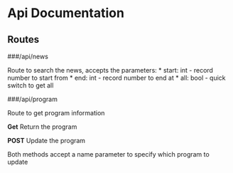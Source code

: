 # Api Documentation

## Routes

###/api/news

Route to search the news, accepts the parameters:
    * start: int - record number to start from
    * end: int - record number to end at
    * all: bool - quick switch to get all
    

###/api/program

Route to get program information

**Get**
Return the program

**POST**
Update the program

Both methods accept a name parameter to specify which program to update